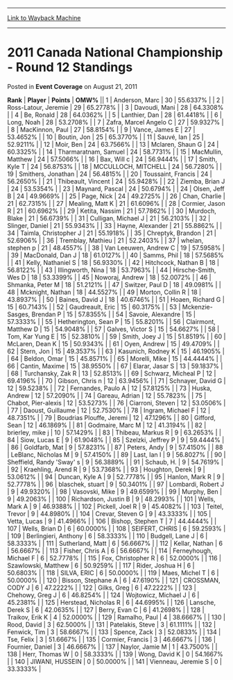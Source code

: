
---
[Link to Wayback Machine](https://web.archive.org/web/20171029042946/https://magic.wizards.com/en/articles/archive/event-coverage/2011-canada-national-championship-round-12-standings-2011-08-21)

[_metadata_:description]:- "RankPlayerPointsOMW% 1 Anderson, Marc 3055.6337% 2 Ross-Latour, Jeremie 2965.2778% 3 Davoudi, Mani 2864.3308% 4 Be, Ronald 2864.0362% 5 Lanthier, Dan 2861.4418% 6 Long, Noah 2853.2708"
[_metadata_:generator]:- "Drupal 7 (http://drupal.org)"
[_metadata_:node]:- "432306"
[_metadata_:publish_date]:- "2011-08-21"
[_metadata_:source]:- "div-main-content"
[_metadata_:title]:- "2011 Canada National Championship - Round 12 Standings"
[_metadata_:wayback_capture_timestamp]:- "2017-10-29 04:29:46"
[_metadata_:wayback_raw_url]:- "https://web.archive.org/web/20171029042946id_/https://magic.wizards.com/en/articles/archive/event-coverage/2011-canada-national-championship-round-12-standings-2011-08-21"
[_metadata_:wayback_url]:- "https://magic.wizards.com/en/articles/archive/event-coverage/2011-canada-national-championship-round-12-standings-2011-08-21"
---


2011 Canada National Championship - Round 12 Standings
======================================================



 Posted in **Event Coverage**
 on August 21, 2011 












 **Rank** | **Player** | **Points** | **OMW%** ||  1  | Anderson, Marc |  30 | 55.6337% |
|  2  | Ross-Latour, Jeremie |  29 | 65.2778% |
|  3  | Davoudi, Mani |  28 | 64.3308% |
|  4  | Be, Ronald |  28 | 64.0362% |
|  5  | Lanthier, Dan |  28 | 61.4418% |
|  6  | Long, Noah |  28 | 53.2708% |
|  7  | Zafra, Marcel Angelo C |  27 | 59.9327% |
|  8  | MacKinnon, Paul |  27 | 58.8154% |
|  9  | Vance, James E |  27 | 53.4652% |
|  10  | Boutin, Jon |  25 | 65.3770% |
|  11  | Sauvé, Ian |  25 | 52.9211% |
|  12  | Moir, Ben |  24 | 63.7566% |
|  13  | Mclaren, Shaun G |  24 | 60.3325% |
|  14  | Tharmaratnam, Samuel |  24 | 58.7731% |
|  15  | MacMullin, Matthew |  24 | 57.5066% |
|  16  | Bax, Will c |  24 | 56.9444% |
|  17  | Smith, Kyle T |  24 | 56.8753% |
|  18  | MCCULLOCH, MITCHELL |  24 | 56.7280% |
|  19  | Smithers, Jonathan |  24 | 56.4815% |
|  20  | Toussaint, Francis |  24 | 56.2650% |
|  21  | Thibeault, Vincent |  24 | 55.9428% |
|  22  | Ziemba, Brian J |  24 | 53.5354% |
|  23  | Maynard, Pascal |  24 | 50.6794% |
|  24  | Olsen, Jeff B |  24 | 49.9669% |
|  25  | Page, Nick |  24 | 49.2725% |
|  26  | Chan, Charlie |  21 | 62.7315% |
|  27  | Mealing, Matt K |  21 | 61.6096% |
|  28  | Cormier, Jason R |  21 | 60.6962% |
|  29  | Ketita, Nassim |  21 | 57.7862% |
|  30  | Murdoch, Blake |  21 | 56.6739% |
|  31  | Culligan, Michael J |  21 | 56.2103% |
|  32  | Slinger, Daniel |  21 | 55.9343% |
|  33  | Hayne, Alexander |  21 | 55.8862% |
|  34  | Taimla, Christopher J |  21 | 55.1918% |
|  35  | Chreptyk, Brandon |  21 | 52.6906% |
|  36  | Tremblay, Mathieu |  21 | 52.2403% |
|  37  | whelan, stephen p |  21 | 48.4557% |
|  38  | Van Leeuwen, Andrew C |  19 | 57.5958% |
|  39  | MacDonald, Dan J |  18 | 61.0127% |
|  40  | Samms, Phil |  18 | 57.5685% |
|  41  | Kelly, Nathaniel S |  18 | 56.9330% |
|  42  | Hitchcock, Nathan B |  18 | 56.8122% |
|  43  | Illingworth, Nina |  18 | 53.7963% |
|  44  | Hirsche-Smith, Wes D |  18 | 53.3399% |
|  45  | Noworaj, Andrew |  18 | 52.0072% |
|  46  | Shmanka, Peter M |  18 | 51.2121% |
|  47  | Switzer, Paul D |  18 | 49.0981% |
|  48  | Mcknight, Nathan |  18 | 44.5527% |
|  49  | Morton, Collin R |  18 | 43.8937% |
|  50  | Baines, David J |  18 | 40.6746% |
|  51  | Hoaen, Richard G |  15 | 60.7143% |
|  52  | Gaudreault, Eric |  15 | 60.3175% |
|  53  | Mckenzie-Sasges, Brendan P |  15 | 57.8355% |
|  54  | Savoie, Alexandre |  15 | 57.3333% |
|  55  | Hetherington, Sean P |  15 | 55.8201% |
|  56  | Clairmont, Matthew D |  15 | 54.9048% |
|  57  | Galves, Victor S |  15 | 54.6627% |
|  58  | Tom, Kar Yung E |  15 | 52.3810% |
|  59  | Smith, Joey J |  15 | 51.8519% |
|  60  | McLaren, Dean K |  15 | 50.9343% |
|  61  | Oyen, Andrew |  15 | 49.4709% |
|  62  | Stern, Jon |  15 | 49.3537% |
|  63  | Kasunich, Rodney K |  15 | 46.1905% |
|  64  | Beldon, Omar |  15 | 45.8571% |
|  65  | Morelli, Mike |  15 | 44.4444% |
|  66  | Cantin, Maxime |  15 | 38.9550% |
|  67  | Elarar, Jasar S |  13 | 59.1837% |
|  68  | Turchansky, Zak R |  13 | 52.8513% |
|  69  | Schwarz, Micheal P |  12 | 69.4196% |
|  70  | Gibson, Chris n |  12 | 63.9456% |
|  71  | Schnayer, David G |  12 | 59.5238% |
|  72  | Fernandes, Paulo A |  12 | 57.8125% |
|  73  | Huska, Andrew |  12 | 57.2090% |
|  74  | Gareau, Adrian |  12 | 55.7823% |
|  75  | Chabot, Pier-alexis |  12 | 53.5273% |
|  76  | Ciarroni, Steven |  12 | 53.0506% |
|  77  | Daoust, Guillaume |  12 | 52.7530% |
|  78  | Ingram, Michael F |  12 | 48.7351% |
|  79  | Boudrias Plouffe, Jeremi |  12 | 47.1296% |
|  80  | Gifford, Sean |  12 | 46.1869% |
|  81  | Godmaire, Marc M |  12 | 41.3194% |
|  82  | brierley, mike j |  10 | 57.1429% |
|  83  | Thibeau, Markus R |  9 | 63.2653% |
|  84  | Siow, Lucas E |  9 | 61.9048% |
|  85  | Szelzki, Jeffrey P |  9 | 59.4444% |
|  86  | Goldfarb, Mat |  9 | 57.8231% |
|  87  | Peters, Andy |  9 | 57.4150% |
|  88  | LeBlanc, Nicholas M |  9 | 57.4150% |
|  89  | Last, Ian I |  9 | 56.8027% |
|  90  | Sheffield, Randy 'Sway' s |  9 | 56.3889% |
|  91  | Schaub, H. |  9 | 54.7619% |
|  92  | Kraehling, Arend R |  9 | 53.7368% |
|  93  | Houghton, Derek |  9 | 53.0612% |
|  94  | Duncan, Kyle A |  9 | 52.7778% |
|  95  | Hanlon, Mark R |  9 | 52.7778% |
|  96  | blaschek, stuart |  9 | 50.3401% |
|  97  | Lombardi, Robert J |  9 | 49.9320% |
|  98  | Vasovski, Mike |  9 | 49.6599% |
|  99  | Murphy, Ben |  9 | 49.2063% |
|  100  | Richardson, Justin B |  9 | 48.2993% |
|  101  | Wells, Mark A |  9 | 46.9388% |
|  102  | Pickell, Joel R |  9 | 45.4082% |
|  103  | Teitel, Trevor |  9 | 44.8980% |
|  104  | Crevar, Steven G |  9 | 43.3333% |
|  105  | Vetta, Lucas |  9 | 41.4966% |
|  106  | Bishop, Stephen T |  7 | 44.4444% |
|  107  | Wells, Brian D |  6 | 60.0000% |
|  108  | SEIFERT, CHRIS |  6 | 59.2593% |
|  109  | Berlingieri, Anthony |  6 | 58.3333% |
|  110  | Budgell, Lane J |  6 | 58.3333% |
|  111  | Sutherland, Matt |  6 | 56.6667% |
|  112  | Kellar, Nathan |  6 | 56.6667% |
|  113  | Fisher, Chris A |  6 | 56.6667% |
|  114  | Ferneyhough, Michael F |  6 | 52.7778% |
|  115  | Fox, Christopher R |  6 | 52.0000% |
|  116  | Szawlowski, Matthew |  6 | 50.9259% |
|  117  | Rider, Joshua H |  6 | 50.6803% |
|  118  | SILVA, ERIC |  6 | 50.0000% |
|  119  | Maes, Michel T |  6 | 50.0000% |
|  120  | Bisson, Stephane A |  6 | 47.6190% |
|  121  | CROSSMAN, CODY J |  6 | 47.2222% |
|  122  | Gilks, Greg |  6 | 47.2222% |
|  123  | Chehowy, Greg J |  6 | 46.8254% |
|  124  | Wojtowicz, Michael J |  6 | 45.2381% |
|  125  | Herstead, Nicholas R |  6 | 44.6995% |
|  126  | Lansche, Derek S |  6 | 42.0635% |
|  127  | Berry, Evan C |  6 | 41.2698% |
|  128  | Traikov, Erik K |  4 | 52.0000% |
|  129  | Ramalho, Paul |  4 | 38.6667% |
|  130  | Rood, David |  3 | 62.5000% |
|  131  | Patelakis, Steve |  3 | 61.1111% |
|  132  | Fenwick, Tim |  3 | 58.6667% |
|  133  | Spence, Zack |  3 | 52.0833% |
|  134  | Tse, Felix |  3 | 51.6667% |
|  135  | Cormier, Francis |  3 | 46.6667% |
|  136  | Fournier, Daniel |  3 | 46.6667% |
|  137  | Naylor, Jamie M |  1 | 43.7500% |
|  138  | Herr, Thomas W |  0 | 58.3333% |
|  139  | Wong, David K |  0 | 54.1667% |
|  140  | JIWANI, HUSSEIN |  0 | 50.0000% |
|  141  | Vienneau, Jeremie S |  0 | 33.3333% |







